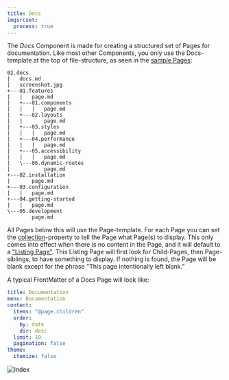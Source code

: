 ```yaml
---
title: Docs
imgsrcset:
  process: true
---
```


The _Docs_ Component is made for creating a structured set of Pages for documentation. Like most other Components, you only use the Docs-template at the top of file-structure, as seen in the [sample Pages](https://github.com/OleVik/grav-skeleton-scholar/tree/master/user/pages/02.docs):

```
02.docs
|   docs.md
|   screenshot.jpg
+---01.features
|   |   page.md
|   +---01.components
|   |   |   page.md
|   +---02.layouts
|   |       page.md
|   +---03.styles
|   |   |   page.md
|   +---04.performance
|   |   |   page.md
|   +---05.accessibility
|   |   |   page.md
|   \---06.dynamic-routes
|           page.md
+---02.installation
|       page.md
+---03.configuration
|   |   page.md
+---04.getting-started
|   |   page.md
\---05.development
        page.md
```

All Pages below this will use the Page-template. For each Page you can set the [collection](https://learn.getgrav.org/16/content/collections)-property to tell the Page what Page(s) to display. This only comes into effect when there is no content in the Page, and it will default to a ["Listing Page"](https://learn.getgrav.org/16/content/content-pages#listing-page). This Listing Page will first look for Child-Pages, then Page-siblings, to have something to display. If nothing is found, the Page will be blank except for the phrase "This page intentionally left blank."

A typical FrontMatter of a Docs Page will look like:

```yaml
title: Documentation
menu: Documentation
content:
  items: "@page.children"
  order:
    by: date
    dir: desc
  limit: 10
  pagination: false
theme:
  itemize: false
```

![Index](image://breakpoints.spec.js/docs.png)
